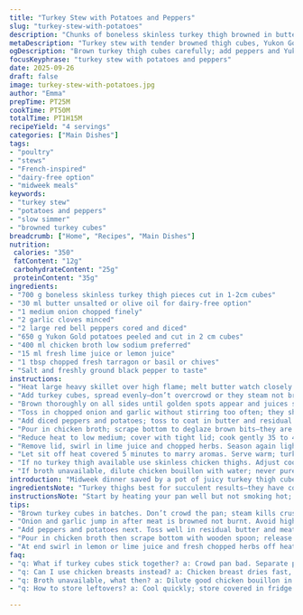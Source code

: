 ```yaml
---
title: "Turkey Stew with Potatoes and Peppers"
slug: "turkey-stew-with-potatoes"
description: "Chunks of boneless skinless turkey thigh browned in butter with sautéed onions and garlic. Red bell peppers and Yukon Gold potatoes tossed in, simmered in chicken broth until tender. A splash of lemon juice and fresh herbs finish the dish. No nuts dairy gluten eggs. Easy midweek simmer. Aromatic, hearty; textures soften but don’t collapse. Perfect for cool evenings. Versatile, forgiving timing. Classic French-inspired rustic stew transformed with zest and bright herbs."
metaDescription: "Turkey stew with tender browned thigh cubes, Yukon Gold potatoes, peppers and fresh herbs simmered gently in chicken broth. Herbaceous, hearty, midweek meal."
ogDescription: "Brown turkey thigh cubes carefully; add peppers and Yukon Gold potatoes. Simmer slowly with herbs and lemon juice for bright, layered flavors in this rustic stew."
focusKeyphrase: "turkey stew with potatoes and peppers"
date: 2025-09-26
draft: false
image: turkey-stew-with-potatoes.jpg
author: "Emma"
prepTime: PT25M
cookTime: PT50M
totalTime: PT1H15M
recipeYield: "4 servings"
categories: ["Main Dishes"]
tags:
- "poultry"
- "stews"
- "French-inspired"
- "dairy-free option"
- "midweek meals"
keywords:
- "turkey stew"
- "potatoes and peppers"
- "slow simmer"
- "browned turkey cubes"
breadcrumb: ["Home", "Recipes", "Main Dishes"]
nutrition: 
 calories: "350"
 fatContent: "12g"
 carbohydrateContent: "25g"
 proteinContent: "35g"
ingredients:
- "700 g boneless skinless turkey thigh pieces cut in 1-2cm cubes"
- "30 ml butter unsalted or olive oil for dairy-free option"
- "1 medium onion chopped finely"
- "2 garlic cloves minced"
- "2 large red bell peppers cored and diced"
- "650 g Yukon Gold potatoes peeled and cut in 2 cm cubes"
- "400 ml chicken broth low sodium preferred"
- "15 ml fresh lime juice or lemon juice"
- "1 tbsp chopped fresh tarragon or basil or chives"
- "Salt and freshly ground black pepper to taste"
instructions:
- "Heat large heavy skillet over high flame; melt butter watch closely to prevent browning too fast"
- "Add turkey cubes, spread evenly—don’t overcrowd or they steam not brown; sprinkle salt and pepper"
- "Brown thoroughly on all sides until golden spots appear and juices start to cleave away; aroma must be nutty, turkey slightly caramelized—about 6 minutes"
- "Toss in chopped onion and garlic without stirring too often; they should sweat and soften without browning in 2-3 minutes. Listen for gentle sizzling, not crackling"
- "Add diced peppers and potatoes; toss to coat in butter and residual turkey juices. Sauté 3 minutes stirring occasionally until edges become transparent, peppers start to soften but still firm"
- "Pour in chicken broth; scrape bottom to deglaze brown bits—they are flavor gold. Bring to steady simmer quickly"
- "Reduce heat to low medium; cover with tight lid; cook gently 35 to 40 minutes until potatoes pierce easily with fork but not falling apart. Watch liquid level; add water if drying out too fast. Avoid full boil which breaks turkey fibers"
- "Remove lid, swirl in lime juice and chopped herbs. Season again lightly; fresh herbs lift flavors dramatically here"
- "Let sit off heat covered 5 minutes to marry aromas. Serve warm; turkey tender, potatoes creamy, peppers soft but still snapped"
- "If no turkey thigh available use skinless chicken thighs. Adjust cook time by 5-7 min longer if larger chunks used. For dairy-free use olive oil instead of butter—flavor different, slightly less rich but cleaner"
- "If broth unavailable, dilute chicken bouillon with water; never pure water alone or stew turns flat. When potatoes stick or stew reduces too much, add small increments of hot water—better than cold. For brighter punch add minced fresh ginger with garlic next time"
introduction: "Midweek dinner saved by a pot of juicy turkey thigh cubes slowly braised with potatoes and peppers. Browning is everything; that crust seals in juices—done right, it’s aromatic, lightly nutty, promising depth before liquid is added. The sizzle of garlic and onions hitting hot butter fills the kitchen, brightening the base. Peppers and Yukon Golds add sweet earthiness and creamy texture after a gentle simmer in broth. Final hit of lemon juice cuts through the richness—balances everything. Fresh herbs aren’t optional, they bring herbaceous freshness that wakes up the dish. Reliable, forgiving, no-fuss. If you nail the timing and keep your heat gentle post-browning, you get tender meat, intact potatoes, and vibrant veggies melding in a rustic, comforting stew. Been there overcooked potatoes into mush? Me too. Patience and texture checks win every time."
ingredientsNote: "Turkey thighs best for succulent results—they have connective tissue that melts, unlike breast which dries out quickly. If using chicken thighs substitute one-to-one, slightly longer cook time. Butter browns faster than oil, lending a richer flavor, but olive oil works too if avoiding dairy—expect milder taste. Yukon Gold potatoes hold shape without becoming chalky or pasty; russets would disintegrate. Red bell peppers chosen for sweetness and color, but orange or yellow can substitute. Fresh herbs are crucial; tarragon or basil add complexity, chives add bright oniony note. Avoid dried here—they don’t lift late cooking. Lemon or lime juice brightens the stew post-cooking, add only at end to retain freshness and prevent bitterness. Salt final seasoning after lemon, because citrus alters perception of saltiness."
instructionsNote: "Start by heating your pan well but not smoking hot; butter should foam not burn. Brown turkey cubes without crowding—the pan needs space for crust development, else moisture escapes and meat steams. Stir less than you think; flipping sparsely keeps browning even. Once browned, onions and garlic come in; cook just long enough for translucency and scent release—don’t let onions burn. Tossing in peppers and potatoes next shortens total cook time and allows flavors to mingle from the start. Adding broth early avoids drying out but watch simmer temp: too high gas means tough meat and breaking potatoes. Simmer gently; poke potatoes with fork after 30 minutes—should slide in with little resistance but keep shape intact. Add lemon juice and herbs right at end off heat—both lose punch if overheated. Resting briefly makes flavors bind. Vital: taste and adjust salt near finish, because lemon can mask saltiness requiring a pinch more. Leftovers reheat well; flavors deepen after a day."
tips:
- "Brown turkey cubes in batches. Don’t crowd the pan; steam kills crust development. Look for nutty aroma; golden spots not uniform color. Butter foams but don’t burn — smoke is failure. Stir less; flipping enough to brown evenly but don’t fuss. Timing 6 minutes approximate; smell carries doneness better than clock."
- "Onion and garlic jump in after meat is browned not burnt. Avoid high flame here; sweat until translucent and aromatic—2 to 3 minutes. Stir very little; allow gentle sizzle, not rapid crackle or color change. Garlic should soften, not brown or turn bitter. Pick sound and smell cues, those subtle pops signal readiness."
- "Add peppers and potatoes next. Toss well in residual butter and meat juices. Cook 3 minutes, occasional stir to soften peppers yet keep body. Potatoes edges turn translucent while center remains firm—texture test not time. Observe glossy coating on veggies, not dry or stewed-into-mush. This step crucial to layered flavor."
- "Pour in chicken broth then scrape bottom with wooden spoon; release browned bits stuck on pan—crucial flavor base. Simmer just below boil; adjust flame frequently. Potatoes need 35-40 minutes gentle cook, test by piercing fork; slide in easily but hold shape still. If stew reduces too fast, add warm water little by little, never cold."
- "At end swirl in lemon or lime juice and fresh chopped herbs off heat. Add lemon late; heat destroys brightness, turns bitter. Herbs lift flavors noticeably; fresh tarragon, basil, or chives preferred. Salt after citrus addition only; citrus masks saltiness requiring adjustment. Let stew rest covered 5 minutes after heat off to marry aromas fully."
faq:
- "q: What if turkey cubes stick together? a: Crowd pan bad. Separate pieces. Spread out evenly. Steam forms if tight and dark crust lost. If sticky already, raise heat fast, stir quickly, separate with spatula. Pat dried turkey before cooking. Dry surface browns best."
- "q: Can I use chicken breasts instead? a: Chicken breast dries fast, no collagen. Use thighs if possible. If breasts only, reduce browned time, watch carefully. Cook less simmer time too; breasts get rubbery if overcooked. Add oil instead butter for moistness. Texture will differ but still tasty if careful."
- "q: Broth unavailable, what then? a: Dilute good chicken bouillon in hot water; never plain water alone or stew loses depth. Fresh or frozen broth even better. Avoid salty store-bought concentrates. If no broth or bouillon, consider infusing water with bay leaf, peppercorns, onion scraps before use. Adds some background notes."
- "q: How to store leftovers? a: Cool quickly; store covered in fridge up to 3 days. Reheat gently, add splash water or broth if thickened too much. Freezing okay; use airtight container. Texture of potatoes softens with freeze/thaw. Reheat slow, stir often for even heat. Some flavor may deepen resting overnight; taste before final salt."

---
```

